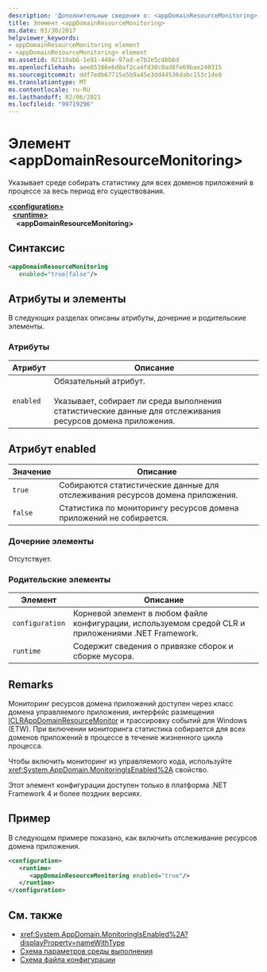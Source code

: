 ```yaml
---
description: 'Дополнительные сведения о: <appDomainResourceMonitoring> element'
title: Элемент <appDomainResourceMonitoring>
ms.date: 03/30/2017
helpviewer_keywords:
- appDomainResourceMonitoring element
- <appDomainResourceMonitoring> element
ms.assetid: 02119ab6-1e91-448e-97ad-e7b2e5c4bbbd
ms.openlocfilehash: aee85386e6d0af2ca4fd30c0ad8fe69bae240315
ms.sourcegitcommit: ddf7edb67715a5b9a45e3dd44536dabc153c1de0
ms.translationtype: MT
ms.contentlocale: ru-RU
ms.lasthandoff: 02/06/2021
ms.locfileid: "99719296"
---
```

# <a name="appdomainresourcemonitoring-element"></a>Элемент \<appDomainResourceMonitoring>

Указывает среде собирать статистику для всех доменов приложений в процессе за весь период его существования.  
  
[**\<configuration>**](../configuration-element.md)\
&nbsp;&nbsp;[**\<runtime>**](runtime-element.md)\
&nbsp;&nbsp;&nbsp;&nbsp;**\<appDomainResourceMonitoring>**  
  
## <a name="syntax"></a>Синтаксис  
  
```xml  
<appDomainResourceMonitoring
   enabled="true|false"/>  
```  
  
## <a name="attributes-and-elements"></a>Атрибуты и элементы  

 В следующих разделах описаны атрибуты, дочерние и родительские элементы.  
  
### <a name="attributes"></a>Атрибуты  
  
|Атрибут|Описание|  
|---------------|-----------------|  
|`enabled`|Обязательный атрибут.<br /><br /> Указывает, собирает ли среда выполнения статистические данные для отслеживания ресурсов домена приложения.|  
  
## <a name="enabled-attribute"></a>Атрибут enabled  
  
|Значение|Описание|  
|-----------|-----------------|  
|`true`|Собираются статистические данные для отслеживания ресурсов домена приложения.|  
|`false`|Статистика по мониторингу ресурсов домена приложений не собирается.|  
  
### <a name="child-elements"></a>Дочерние элементы  

 Отсутствует.  
  
### <a name="parent-elements"></a>Родительские элементы  
  
|Элемент|Описание|  
|-------------|-----------------|  
|`configuration`|Корневой элемент в любом файле конфигурации, используемом средой CLR и приложениями .NET Framework.|  
|`runtime`|Содержит сведения о привязке сборок и сборке мусора.|  
  
## <a name="remarks"></a>Remarks  

 Мониторинг ресурсов домена приложений доступен через класс домена управляемого приложения, интерфейс размещения [ICLRAppDomainResourceMonitor](../../../unmanaged-api/hosting/iclrappdomainresourcemonitor-interface.md) и трассировку событий для Windows (ETW). При включении мониторинга статистика собирается для всех доменов приложений в процессе в течение жизненного цикла процесса.  
  
 Чтобы включить мониторинг из управляемого кода, используйте <xref:System.AppDomain.MonitoringIsEnabled%2A> свойство.  
  
 Этот элемент конфигурации доступен только в платформа .NET Framework 4 и более поздних версиях.  
  
## <a name="example"></a>Пример  

 В следующем примере показано, как включить отслеживание ресурсов домена приложения.  
  
```xml  
<configuration>  
   <runtime>  
      <appDomainResourceMonitoring enabled="true"/>  
   </runtime>  
</configuration>  
```  
  
## <a name="see-also"></a>См. также

- <xref:System.AppDomain.MonitoringIsEnabled%2A?displayProperty=nameWithType>
- [Схема параметров среды выполнения](index.md)
- [Схема файла конфигурации](../index.md)
